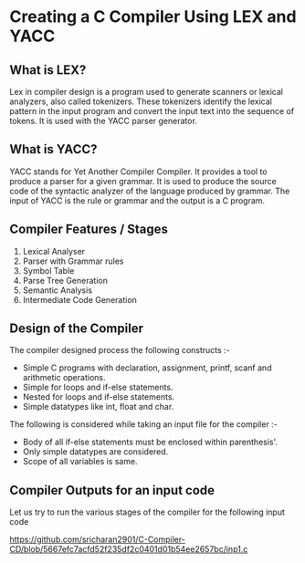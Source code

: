 # **Creating a C Compiler Using LEX and YACC**
## What is LEX?
Lex in compiler design is a program used to generate scanners or lexical analyzers, also called tokenizers. These tokenizers identify the lexical pattern in the input program and convert the input text into the sequence of tokens. It is used with the YACC parser generator.

## What is YACC?
YACC stands for Yet Another Compiler Compiler. It provides a tool to produce a parser for a given grammar. It is used to produce the source code of the syntactic analyzer of the language produced by grammar. The input of YACC is the rule or grammar and the output is a C program.

## Compiler Features / Stages
1. Lexical Analyser
2. Parser with Grammar rules
3. Symbol Table
4. Parse Tree Generation
5. Semantic Analysis
6. Intermediate Code Generation

## Design of the Compiler

The compiler designed process the following constructs :-
* Simple C programs with declaration, assignment, printf, scanf and arithmetic operations.
* Simple for loops and if-else statements.
* Nested for loops and if-else statements.
* Simple datatypes like int, float and char.


The following is considered while taking an input file for the compiler :-
* Body of all if-else statements must be enclosed within parenthesis'.
* Only simple datatypes are considered.
* Scope of all variables is same.

## Compiler Outputs for an input code

Let us try to run the various stages of the compiler for the following input code

https://github.com/sricharan2901/C-Compiler-CD/blob/5667efc7acfd52f235df2c0401d01b54ee2657bc/inp1.c




